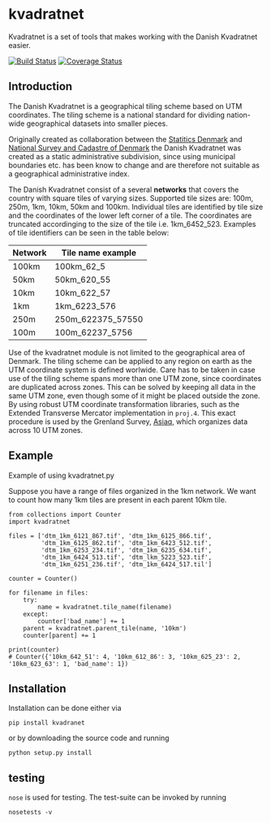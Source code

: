 # kvadratnet

Kvadratnet is a set of tools that makes working with the Danish Kvadratnet easier.

[![Build Status](https://travis-ci.org/kbevers/kvadratnet.svg?branch=master)](https://travis-ci.org/kbevers/kvadratnet)
[![Coverage Status](https://coveralls.io/repos/github/kbevers/kvadratnet/badge.svg?branch=master)](https://coveralls.io/github/kbevers/kvadratnet?branch=master)

## Introduction

The Danish Kvadratnet is a geographical tiling scheme based on UTM coordinates.
The tiling scheme is a national standard for dividing nation-wide geographical
datasets into smaller pieces.

Originally created as collaboration between the [Statitics Denmark](http://dst.dk/) and
[National Survey and Cadastre of Denmark](http://sdfe.dk/) the Danish Kvadratnet was created
as a static administrative subdivision, since using municipal boundaries etc. has been know
to change and are therefore not suitable as a geographical administrative index.

The Danish Kvadratnet consist of a several **networks** that covers the country with square tiles
of varying sizes.
Supported tile sizes are: 100m, 250m, 1km, 10km, 50km and 100km.
Individual tiles are identified by tile size and the coordinates of the lower left corner of a tile.
The coordinates are truncated accordinging to the size of the tile i.e. 1km_6452_523.
Examples of tile identifiers can be seen in the table below:

| Network   | Tile name example |
|-----------|-------------------|
|  100km    | 100km_62_5        |
|  50km     | 50km_620_55       |
|  10km     | 10km_622_57       |
|  1km      | 1km_6223_576      |
|  250m     | 250m_622375_57550 |
|  100m     | 100m_62237_5756   |


Use of the kvadratnet module is not limited to the geographical area of Denmark.
The tiling scheme can be applied to any region on earth as the UTM coordinate system is defined worlwide.
Care has to be taken in case use of the tiling scheme spans more than one UTM zone, since
coordinates are duplicated across zones.
This can be solved by keeping all data in the same UTM zone, even though some of it might
be placed outside the zone.
By using robust UTM coordinate transformation libraries, such as the Extended Transverse Mercator
implementation in ```proj.4```.
This exact procedure is used by the Grenland Survey, [Asiaq](http://www.asiaq.gl/), which organizes
data across 10 UTM zones.

## Example

Example of using kvadratnet.py

Suppose you have a range of files organized in the 1km network.
We want to count how many 1km tiles are present in each parent
10km tile.

```
from collections import Counter
import kvadratnet

files = ['dtm_1km_6121_867.tif', 'dtm_1km_6125_866.tif',
         'dtm_1km_6125_862.tif', 'dtm_1km_6423_512.tif',
         'dtm_1km_6253_234.tif', 'dtm_1km_6235_634.tif',
         'dtm_1km_6424_513.tif', 'dtm_lkm_5223_523.tif',
         'dtm_1km_6251_236.tif', 'dtm_1km_6424_517.til']

counter = Counter()

for filename in files:
    try:
        name = kvadratnet.tile_name(filename)
    except:
        counter['bad_name'] += 1
    parent = kvadratnet.parent_tile(name, '10km')
    counter[parent] += 1

print(counter)
# Counter({'10km_642_51': 4, '10km_612_86': 3, '10km_625_23': 2, '10km_623_63': 1, 'bad_name': 1}) 
```


## Installation

Installation can be done either via

```
pip install kvadranet
```

or by downloading the source code and running

```
python setup.py install
```

## testing

```nose``` is used for testing. The test-suite can be invoked by running

```
nosetests -v
```

